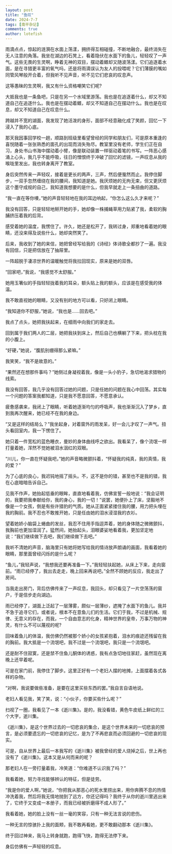 ```yaml
---
layout: post
title: "鱼叹"
date: 2024-7-7
tags: [南平杂记]
comments: true
author: lotefish
---
```


雨滴点点，惊起的涟漪在水面上荡漾，拥挤得互相碰撞，不断地融合，最终消失在无人注意的角落。我坐在湖边的石凳上，看着隐伏在水面下的鱼儿，轻轻叹了一声气。这些无畏的生灵啊，睁着无神的双目，摆动着鳍却又随波荡漾。它们追逐着水面，是在寻猎更丰富的氧气吗，还是将雨滴误认为友人的投喂呢？它们薄膜的嘴如同管风琴般开合着，但我听不见声音，听不见它们悲哀的叹息声。

这等愚昧的生灵啊，我又有什么资格嘲笑它们呢?

大抵我也是一条鱼吧，只是在另一个水域里游荡。我也是在追逐着什么，却又不知道自己在追逐什么。我也是在摆动着鳍，却又不知道自己在摆动什么。我也是在叹息，却又不知道自己在叹息什么。

跨越并不宽的湖面，我发现了她活泼的身形，面部不经意融化成了笑颜，回忆一下浸入了我的心底。

那天我因事回学校一趟，顺路到班级里看望曾经的同学和朋友们，可是原本重逢的喜悦随着一张张熟悉的面孔的出现而消失殆尽。教室里没有老师，学生们正在自习，身处书山书海中摆动着小臂，像是联动装置一样驱动着笔的书写。一阵恶心感涌上心头，我几乎不能呼吸，往日的憎恨终于冲破了回忆的滤镜，一声叹息从我的喉咙里发出，我也转身离开了教室。

身后突然传来一声轻叹，接着是更长的两声，三声，然后便戛然而止。我停住脚步，一双手忽然缠绕在我的腰间，我知道是她。我厌烦她的无拘无束，但又更厌烦这个墨守成规的自己，我知道我想要的是什么，但我早就走上一条扭曲的道路。

“我一直在等你噢，”她的声音轻轻地在我的耳边响起，“你怎么这么久才来呢？”

我没有回答，只是轻轻地掰开她的手，她却像一株捕蝇草用力贴紧了我，柔软的胸脯挤压着我的后背。

感受着她的温度，我愣住了。许久，她还是松开了，我转过身，郑重地看着她的眼睛，还没来得及说些什么，她却突然笑了。

后来，我收到了她的来信，她把曾经写给我的《诗经》体诗歌全都抄了一遍。我没有回信，只是把信放在了抽屉里。

一阵超脱于凄凉世界的温暖触觉将我拉回现实，原来是她的双唇。

“回家吧，”我说，“我感觉不太舒服。”

她用玉箸似的手指轻轻拢着我的耳朵，额头贴上我的额头，应该是在感受我的体温。

我不敢直视她的眼睛，又没有别的地方可以看，只好闭上眼睛。

“我知道你不舒服，”她说，“我也是……回去吧。”

我点了点头，她把我扶起来，在细雨中向我们的家走去。

回到属于我们两人的二层，她把我扶到床上，然后自己也横躺了下来，把头枕在我的小腹上。

“好硬，”她说，“腹肌别绷得那么紧嘛。”

我笑笑，“我不是故意的。”

“果然还在想那件事吗？”她侧过身凝视着我，像是一头小豹子，急切地渴求猎物的线索。

我没有回答，我几乎没有回答过她的问题，只是任她的问题在我心中回荡。其实每一个问题的答案我都知道，只是我不愿意回答，不愿意承认。

疲惫感袭来，我闭上了眼睛，听着她逐渐均匀的呼吸声，我也渐渐沉入了梦乡，直到我再次醒来，她已经不在我的身边。

“又是这样的结局么？”我坐起身，对着窗外的雨发呆，好一会儿才叹了一声气。扭头看回室内，我一下愣住了。

她只着一件宽松的蓝色睡衣，曼妙的身体曲线呼之欲出。我看呆了，像个流氓一样打量着她，浑然不觉她被泪水洇红的双眼。

“川儿，你一直在怀疑我吧，”她的声音略微颤抖着，“怀疑我的纯真，我的真情，我的爱？”

为了心底的良心，我迟钝地摇了摇头。不，这不是你的错，甚至也不是我的错，我在心底暗暗告诉自己。

见我不作声，她抬起低垂的眼眸，直直地看着我，仿佛宣誓一般地说：“我会证明的，我要把我奉献给你，我的身心，我的一切！”说罢，她便扑上了床，坚毅地不像是一个女孩，倒是有些许猎豹的气质。她从正面紧紧搂住我的腰，用力把头埋在我的胸前。我不忍也不敢推开她，只是任由她的泪水浸湿我的衣衫。

望着她娇小脑袋上蜷曲的发丝，我忍不住用手指逗弄着，她的身体随之微微颤抖，我胸前也更加湿润了。猛然间，她抬起头，泪眼婆娑地看着我，更加坚定地说：“我们继续做下去吧，我们继续做下去吧。”

我听不清她的声音，脑海里只有她将她写给我的情诗放声朗诵的画面，我看着她的眼睛，那里面曾经闪烁的是什么呢？

“鱼儿，”我轻声说，“我想我还要再准备一下。”我轻轻扶起她，从床上下来，走向窗前。“雨已经停了，我出去走走，晚上回来再说吧。”全然不顾她的反应，我走出了房间。

当我走出房门，背后仿佛传来了一声叹息，我回头，却只看见了一片空荡荡的窗户，于是信步走向湖边。

雨已经停了，湖面上泛起了一层薄雾，颇似一层薄纱，遮掩了水面下的鱼儿。我并不急于追寻它们，或者说，根本不在意鱼儿们的生活。它们于我，不过是机械、规律、无意义的存在，而我，一个自由意志的化身，精神世界的皇帝，万事万物的神灵，有什么不可以蔑视的呢?

回味着鱼儿的体温，我仿佛仍然被那个娇小的女孩紧抱着，泪水的痕迹还残留在我的胸前。我大抵是一个流氓吧，我不过是一个流氓吧，我只是一个流氓吧。

还是耐不住寂寞，还是禁不住鱼儿酮体的诱惑，我有点急切地往家赶，虽然现在离晚上还早着呢。

可是在家门前，我停住了脚步。这里正好有一个老妇人摆的地摊，上面摆着各式各样的杂物。

“对啊，我说要做些准备，是要在这里买些东西的罢。”我自言自语地说。

老妇人看见我，笑了笑，说：“小伙子，你要买些什么呢？”

扫视了一圈，我看见了一本《逝川集》。是的，我没看错，黄色牛皮纸上鲜红的三个大字，逝川集。

《逝川集》，是这个世界过去的一切悲哀的集合，是这个世界未来的一切悲哀的预言，是必须要遗忘的一切悲哀的记忆，是为了不再悲哀而必须回避的一切悲哀的现实。

可是，自从世界上最后一本我写的《逝川集》被我曾经的爱人烧掉之后，世上再也没有了《逝川集》。这本又是从何而来的呢？

那老妇人在一旁打量着我，冷笑道：“你难道不认识我了吗？”

我看着她，努力寻找能够辨认的特征，但是徒劳。

“我是你的爱人啊，”她说，“你把我从那恶心的死水里捞出来，用你奔腾不息的热情冲洗着我，然后将我无情地抛到了远方，你还记得吗？我终于从你的逝川里逃出来了，它终于又变成一本册子，而我已经被折磨得不成人形了。”

我看着她，她的脸上没有一丝一毫的笑容，只有一种无法言说的悲伤。

一种无言的惊骇扑上我的面颊，我不敢再看她，更不敢翻动那本《逝川集》。

终于回过神来，我马上转身就跑，跑得飞快，跑得无法停下来。

身后仿佛有一声轻轻的叹息。
